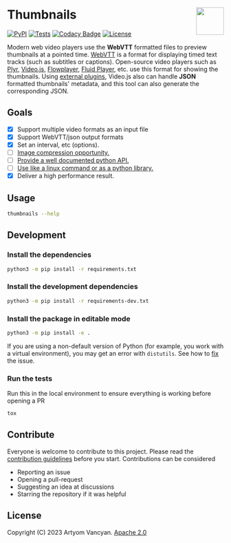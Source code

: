 # Thumbnails <img src="https://github.com/pysnippet.png" align="right" height="64" />

[![PyPI](https://img.shields.io/pypi/v/thumbnails.svg)](https://pypi.org/project/thumbnails/)
[![Tests](https://github.com/pysnippet/thumbnails/actions/workflows/tests.yml/badge.svg)](https://github.com/pysnippet/thumbnails/actions/workflows/tests.yml)
[![Codacy Badge](https://app.codacy.com/project/badge/Grade/ab5414af4c9546fe97ad64365e2a66f0)](https://www.codacy.com?utm_source=github.com&amp;utm_medium=referral&amp;utm_content=pysnippet/thumbnails&amp;utm_campaign=Badge_Grade)
[![License](https://img.shields.io/pypi/l/thumbnails.svg)](https://github.com/pysnippet/thumbnails/blob/master/LICENSE)

Modern web video players use the **WebVTT** formatted files to preview thumbnails at a pointed time.
[WebVTT](https://www.w3.org/TR/webvtt1/) is a format for displaying timed text tracks (such as subtitles or captions).
Open-source video players such as [Plyr](https://github.com/sampotts/plyr), [Video.js](https://github.com/videojs/video.js),
[Flowplayer](https://github.com/flowplayer/flowplayer), [Fluid Player](https://github.com/fluid-player/fluid-player),
etc. use this format for showing the thumbnails. Using [external plugins](https://github.com/brightcove/videojs-thumbnails),
Video.js also can handle **JSON** formatted thumbnails' metadata, and this tool can also generate the corresponding JSON.

## Goals

[//]: # (TODO: replace this whole section with a "Why use this tool?" section by describing the below clauses.)

- [x] Support multiple video formats as an input file
- [x] Support WebVTT/json output formats
- [x] Set an interval, etc (options).
- [ ] [Image compression opportunity.](https://github.com/pysnippet/thumbnails/issues/29)
- [ ] [Provide a well documented python API.](https://github.com/pysnippet/thumbnails/issues/11)
- [ ] [Use like a linux command or as a python library.](https://github.com/pysnippet/thumbnails/issues/18)
- [x] Deliver a high performance result.

## Usage

```bash
thumbnails --help
```

[//]: # (TODO: usage for CLI and python API)

## Development

### Install the dependencies
```bash
python3 -m pip install -r requirements.txt
```

### Install the development dependencies
```bash
python3 -m pip install -r requirements-dev.txt
```

### Install the package in editable mode
```bash
python3 -m pip install -e .
```
If you are using a non-default version of Python (for example, you work with a virtual environment), you may get an error with `distutils`. See how to [fix](https://askubuntu.com/questions/1261162) the issue.

### Run the tests
Run this in the local environment to ensure everything is working before opening a PR
```bash
tox
```

## Contribute

Everyone is welcome to contribute to this project. Please read the [contribution guidelines](https://github.com/pysnippet/instructions#readme)
before you start. Contributions can be considered
 - Reporting an issue
 - Opening a pull-request
 - Suggesting an idea at discussions
 - Starring the repository if it was helpful

## License

Copyright (C) 2023 Artyom Vancyan. [Apache 2.0](LICENSE)
